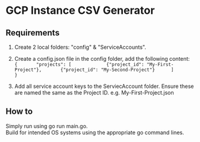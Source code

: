 # GCP Instance CSV Generator

## Requirements
1. Create 2 local folders: "config" & "ServiceAccounts".
2. Create a config.json file in the config folder, add the following content:   
`{       "projects": [            
   {"project_id": "My-First-Project"},      
   {"project_id": "My-Second-Project"}     
  ]              
}`

3. Add all service account keys to the ServiecAccount folder.
   Ensure these are named the same as the Project ID. e.g. My-First-Project.json
## How to

Simply run using go run main.go.  
Build for intended OS systems using the appropriate go command lines.